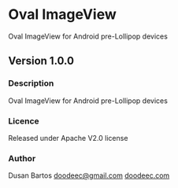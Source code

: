 # Oval ImageView
Oval ImageView for Android pre-Lollipop devices

## Version 1.0.0

### Description
Oval ImageView for Android pre-Lollipop devices

### Licence
Released under Apache V2.0 license

### Author
Dusan Bartos
[doodeec@gmail.com](mailto:doodeec@gmail.com)
[doodeec.com](http://doodeec.com)